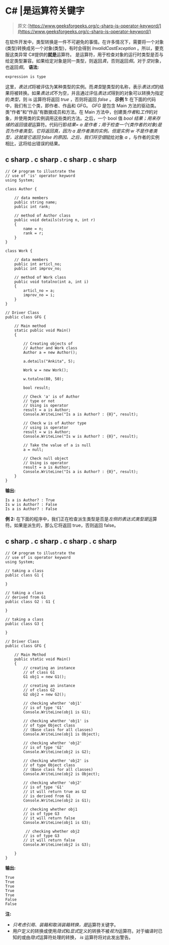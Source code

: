 # C# |是运算符关键字

> 原文:[https://www.geeksforgeeks.org/c-sharp-is-operator-keyword/](https://www.geeksforgeeks.org/c-sharp-is-operator-keyword/)

在软件开发中，类型转换是一件不可避免的事情。在许多情况下，需要将一个对象(类型)转换成另一个对象(类型)，有时会得到 *InvalidCastException* 。所以，要克服这类异常 C#提供的**就是**运算符。
是运算符，用于检查对象的运行时类型是否与给定类型兼容。如果给定对象是同一类型，则返回*真*，否则返回*假*。对于*空*对象，也返回*假*。
**语法:**

```
expression is type
```

这里，*表达式*将被评估为某种类型的实例。而*类型*是类型的名称，表示*表达式*的结果将被转换。如果*表达式*不为空，并且通过评估*表达式*得到的对象可以转换为指定的*类型*，则 is 运算符将返回 *true* ，否则将返回 *false* 。
**示例 1:** 在下面的代码中，我们有三个类，即作者、作品和 GFG。 *GFG* 是包含 Main 方法的驱动类。类“作者”和“作品”有数据成员和方法。在 Main 方法中，创建类*作者*和*工作*的对象，并使用类的实例调用这些类的方法。之后，一个 bool 值 *bool 结果；*用来存储*的返回值是*运算符。代码行即*结果= a 是作者；*用于检查一个(类作者的对象)是否为作者类型。它将返回真，因为 *a* 是作者类的实例。但是实例 *w* 不是作者类型，这就是它返回 false 的原因。之后，我们将*空值*赋给对象 *a* ，与作者的实例相比，这将给出错误的结果。

## c sharp . c sharp . c sharp . c sharp

```
// C# program to illustrate the
// use of 'is' operator keyword
using System;

class Author {

    // data members
    public string name;
    public int rank;

    // method of Author class
    public void details(string n, int r)
    {
        name = n;
        rank = r;
    }
}

class Work {

    // data members
    public int articl_no;
    public int improv_no;

    // method of Work class
    public void totalno(int a, int i)
    {
        articl_no = a;
        improv_no = i;
    }
}

// Driver Class
public class GFG {

    // Main method
    static public void Main()
    {

        // Creating objects of
        // Author and Work class
        Author a = new Author();

        a.details("Ankita", 5);

        Work w = new Work();

        w.totalno(80, 50);

        bool result;

        // Check 'a' is of Author
        // type or not
        // Using is operator
        result = a is Author;
        Console.WriteLine("Is a is Author? : {0}", result);

        // Check w is of Author type
        // using is operator
        result = w is Author;
        Console.WriteLine("Is w is Author? : {0}", result);

        // Take the value of a is null
        a = null;

        // Check null object
        // Using is operator
        result = a is Author;
        Console.WriteLine("Is a is Author? : {0}", result);
    }
}
```

**输出:**

```
Is a is Author? : True
Is w is Author? : False
Is a is Author? : False
```

**例 2:** 在下面的程序中，我们正在检查派生类型是否是*左侧的表达式类型是*运算符。如果是派生的，那么它将返回 true，否则返回 false。

## c sharp . c sharp . c sharp . c sharp

```
// C# program to illustrate the
// use of is operator keyword
using System;

// taking a class
public class G1 {

}

// taking a class
// derived from G1
public class G2 : G1 {

}

// taking a class
public class G3 {

}

// Driver Class
public class GFG {

    // Main Method
    public static void Main()
    {
        // creating an instance
        // of class G1
        G1 obj1 = new G1();

        // creating an instance
        // of class G2
        G2 obj2 = new G2();

        // checking whether 'obj1'
        // is of type 'G1'
        Console.WriteLine(obj1 is G1);

        // checking whether 'obj1' is
        // of type Object class
        // (Base class for all classes)
        Console.WriteLine(obj1 is Object);

        // checking whether 'obj2'
        // is of type 'G2'
        Console.WriteLine(obj2 is G2);

        // checking whether 'obj2' is
        // of type Object class
        // (Base class for all classes)
        Console.WriteLine(obj2 is Object);

        // checking whether 'obj2'
        // is of type 'G1'
        // it will return true as G2
        // is derived from G1
        Console.WriteLine(obj2 is G1);

        // checking whether obj1
        // is of type G3
        // it will return false
        Console.WriteLine(obj1 is G3);

         // checking whether obj2
        // is of type G3
        // it will return false
        Console.WriteLine(obj2 is G3);

    }
}
```

**输出:**

```
True
True
True
True
True
False
False
```

**注:**

*   *只考虑引用、装箱和取消装箱转换，是*运算符关键字。
*   用户定义的转换或使用*隐式*和*显式*定义的转换不被*视为*运算符。对于编译时已知的或由*隐式*运算符处理的转换， *is* 运算符将对此发出警告。